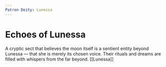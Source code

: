 ```yaml
---
Patron Deity: Lunessa
---
```


# Echoes of Lunessa


A cryptic sect that believes the moon itself is a sentient entity beyond Lunessa — that she is merely its chosen voice. Their rituals and dreams are filled with whispers from the far beyond.
[[Lunessa]]
